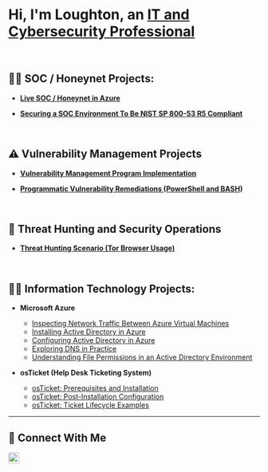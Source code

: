 <h1>Hi, I'm Loughton, an <a href="https://linkedin.com/in/loughtonbennett">IT and Cybersecurity Professional</a></h1><br>

## 👨‍💻 SOC / Honeynet Projects:</h2>

- **[Live SOC / Honeynet in Azure](https://github.com/Loughton03/Azure-SOC)**
 
- **[Securing a SOC Environment To Be NIST SP 800-53 R5 Compliant](https://github.com/Loughton03/Securing-SOC)**
<br>
 
## ⚠️ Vulnerability Management Projects
- **[Vulnerability Management Program Implementation](https://github.com/Loughton03/Securing-SOC)**

- **[Programmatic Vulnerability Remediations (PowerShell and BASH)](https://github.com/Loughton03/Securing-SOC)**
<br>
 
## 🚨 Threat Hunting and Security Operations
- **[Threat Hunting Scenario (Tor Browser Usage)](https://github.com/Loughton03/Securing-SOC)**
<br>  

<h2>👨‍💻 Information Technology Projects:</h2>

- <b>Microsoft Azure</b>
  - [Inspecting Network Traffic Between Azure Virtual Machines](https://github.com/Loughton03/Inspecting-Network-Traffic)
  - [Installing Active Directory in Azure](https://github.com/Loughton03/Installing-Active-Directory)
  - [Configuring Active Directory in Azure](https://github.com/Loughton03/Configuring-Active-Directory)
  - [Exploring DNS in Practice](https://github.com/Loughton03/Exploring-DNS)
  - [Understanding File Permissions in an Active Directory Environment](https://github.com/Loughton03/File-Permissions-in-Active-Directory)
    
- <b>osTicket (Help Desk Ticketing System)</b>
  - [osTicket: Prerequisites and Installation](https://github.com/Loughton03/osticket-prereqs)
  - [osTicket: Post-Installation Configuration](https://github.com/Loughton03/post-install-config)
  - [osTicket: Ticket Lifecycle Examples](https://github.com/Loughton03/ticket-lifecycle)
 
<hr/>

## 🤳 Connect With Me

[<img align="left" alt="___________ | LinkedIn" width="22px" src="https://cdn.jsdelivr.net/npm/simple-icons@v3/icons/linkedin.svg" />][linkedin]


[linkedin]: https://linkedin.com/in/loughtonbennett/

<!--
<img width="35" alt="image" src="https://github.com/user-attachments/assets/2f41c7cd-5ea8-4475-b451-a37161b6c3fb"> 
<img width="35" alt="image" src="https://github.com/user-attachments/assets/77649969-9910-4994-8b96-74a116cfb2a8">
-->

  







